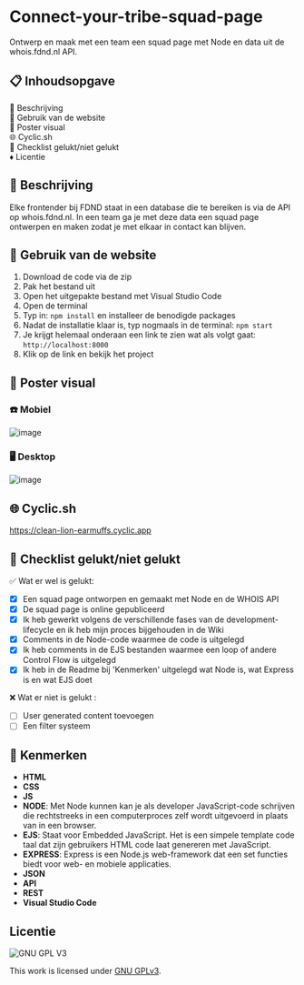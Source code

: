 # Connect-your-tribe-squad-page
Ontwerp en maak met een team een squad page met Node en data uit de whois.fdnd.nl API.

## 📋 Inhoudsopgave 
💬 Beschrijving <br>
🔖 Gebruik van de website<br>
📸 Poster visual<br>
🌐 Cyclic.sh <br>
📑 Checklist gelukt/niet gelukt <br>
♦️ Licentie

## 💬 Beschrijving
Elke frontender bij FDND staat in een database die te bereiken is via de API op whois.fdnd.nl. In een team ga je met deze data een squad page ontwerpen en maken zodat je met elkaar in contact kan blijven.

## 🔖 Gebruik van de website
1. Download de code via de zip
2. Pak het bestand uit
3. Open het uitgepakte bestand met Visual Studio Code
4. Open de terminal
5. Typ in: `npm install` en installeer de benodigde packages
6. Nadat de installatie klaar is, typ nogmaals in de terminal: `npm start`
7. Je krijgt helemaal onderaan een link te zien wat als volgt gaat: `http://localhost:8000`
8. Klik op de link en bekijk het project

 ## 📸 Poster visual
 ### :phone: Mobiel
![image](https://user-images.githubusercontent.com/112861033/220910998-ea8d6e0d-dfda-4009-a8ba-cfa24eaf7f67.png)

 ### 🖥️ Desktop
![image](https://user-images.githubusercontent.com/112861033/220911073-f3b43418-7d04-41c6-9336-9020d44d0bca.png)

## 🌐 Cyclic.sh 
https://clean-lion-earmuffs.cyclic.app

## 📑 Checklist gelukt/niet gelukt 
✅ Wat er wel is gelukt:
- [x] Een squad page ontworpen en gemaakt met Node en de WHOIS API
- [x] De squad page is online gepubliceerd
- [x] Ik heb gewerkt volgens de verschillende fases van de development-lifecycle en ik heb mijn proces bijgehouden in de Wiki
- [x] Comments in de Node-code waarmee de code is uitgelegd
- [x] Ik heb comments in de EJS bestanden waarmee een loop of andere Control Flow is uitgelegd
- [x] Ik heb in de Readme bij 'Kenmerken' uitgelegd wat Node is, wat Express is en wat EJS doet

❌ Wat er niet is gelukt :
- [ ] User generated content toevoegen
- [ ] Een filter systeem

## :100: Kenmerken
* **HTML**
* **CSS**
* **JS**
* **NODE**: Met Node kunnen kan je als developer JavaScript-code schrijven die rechtstreeks in een computerproces zelf wordt uitgevoerd in plaats van in een browser.
* **EJS**: Staat voor Embedded JavaScript. Het is een simpele template code taal dat zijn gebruikers HTML code laat genereren met JavaScript. 
* **EXPRESS**: Express is een Node.js web-framework dat een set functies biedt voor web- en mobiele applicaties.
* **JSON**
* **API**
* **REST**
* **Visual Studio Code**

## Licentie

![GNU GPL V3](https://www.gnu.org/graphics/gplv3-127x51.png)

This work is licensed under [GNU GPLv3](./LICENSE).
